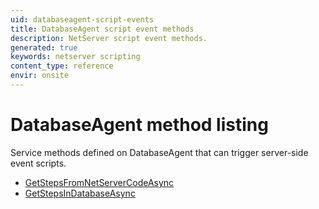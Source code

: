 ```yaml
---
uid: databaseagent-script-events
title: DatabaseAgent script event methods
description: NetServer script event methods.
generated: true
keywords: netserver scripting
content_type: reference
envir: onsite
---
```


# DatabaseAgent method listing

Service methods defined on <see cref='T:IDatabaseAgent'>DatabaseAgent</see> that can trigger server-side event scripts.

* [GetStepsFromNetServerCodeAsync](getstepsfromnetservercodeasync.md)
* [GetStepsInDatabaseAsync](getstepsindatabaseasync.md)

